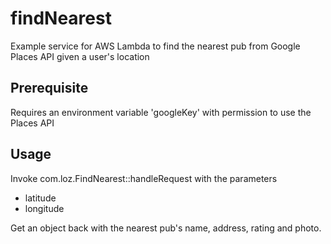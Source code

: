 # findNearest
Example service for AWS Lambda to find the nearest pub from Google Places API given a user's location

## Prerequisite
Requires an environment variable 'googleKey' with permission to use the Places API

## Usage
Invoke com.loz.FindNearest::handleRequest with the parameters
- latitude
- longitude

Get an object back with the nearest pub's name, address, rating and photo.

